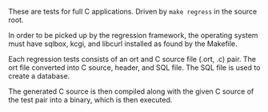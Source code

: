 These are tests for full C applications.  Driven by `make regress` in the
source root.

In order to be picked up by the regression framework, the operating system must
have sqlbox, kcgi, and libcurl installed as found by the Makefile.

Each regression tests consists of an ort and C source file (.ort, .c)
pair. The ort file converted into C source, header, and SQL file.  The
SQL file is used to create a database.

The generated C source is then compiled along with the given C source of
the test pair into a binary, which is then executed.
